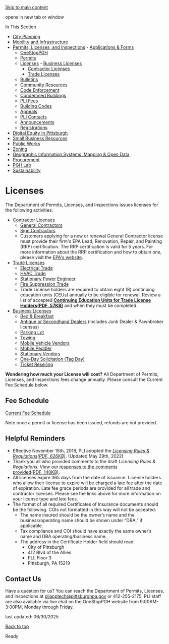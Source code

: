 [Skip to main content](https://www.pittsburghpa.gov/Business-Development/Permits-Licenses-and-Inspections/Licenses#main-content)

opens in new tab or window

In This Section

- [City Planning](https://www.pittsburghpa.gov/Business-Development/City-Planning)
- [Mobility and Infrastructure](https://www.pittsburghpa.gov/Business-Development/Mobility-and-Infrastructure)
- [Permits, Licenses, and Inspections](https://www.pittsburghpa.gov/Business-Development/Permits-Licenses-and-Inspections)  - [Applications & Forms](https://www.pittsburghpa.gov/Business-Development/Permits-Licenses-and-Inspections/Applications-Forms)
  - [OneStopPGH](https://www.pittsburghpa.gov/Business-Development/Permits-Licenses-and-Inspections/OneStopPGH)
  - [Permits](https://www.pittsburghpa.gov/Business-Development/Permits-Licenses-and-Inspections/Permits)
  - [Licenses](https://www.pittsburghpa.gov/Business-Development/Permits-Licenses-and-Inspections/Licenses)    - [Business Licenses](https://www.pittsburghpa.gov/Business-Development/Permits-Licenses-and-Inspections/Licenses/Business-Licenses)
    - [Contractor Licenses](https://www.pittsburghpa.gov/Business-Development/Permits-Licenses-and-Inspections/Licenses/Contractor-Licenses)
    - [Trade Licenses](https://www.pittsburghpa.gov/Business-Development/Permits-Licenses-and-Inspections/Licenses/Trade-Licenses)
  - [Bulletins](https://www.pittsburghpa.gov/Business-Development/Permits-Licenses-and-Inspections/PLI-Bulletins)
  - [Community Resources](https://www.pittsburghpa.gov/Business-Development/Permits-Licenses-and-Inspections/Community-Resources)
  - [Code Enforcement](https://www.pittsburghpa.gov/Business-Development/Permits-Licenses-and-Inspections/Code-Enforcement)
  - [Condemned Buildings](https://www.pittsburghpa.gov/Business-Development/Permits-Licenses-and-Inspections/Condemned-Buildings)
  - [PLI Fees](https://www.pittsburghpa.gov/Business-Development/Permits-Licenses-and-Inspections/Fees)
  - [Building Codes](https://www.pittsburghpa.gov/Business-Development/Permits-Licenses-and-Inspections/Building-Codes)
  - [Appeals](https://www.pittsburghpa.gov/Business-Development/Permits-Licenses-and-Inspections/Appeals)
  - [PLI Contacts](https://www.pittsburghpa.gov/Business-Development/Permits-Licenses-and-Inspections/Contacts)
  - [Announcements](https://www.pittsburghpa.gov/Business-Development/Permits-Licenses-and-Inspections/Announcements)
  - [Registrations](https://www.pittsburghpa.gov/Business-Development/Permits-Licenses-and-Inspections/Registrations)
- [Digital Equity In Pittsburgh](https://www.pittsburghpa.gov/Business-Development/Digital-Equity-In-Pittsburgh)
- [Small Business Resources](https://www.pittsburghpa.gov/Business-Development/Small-Business-Resources)
- [Public Works](https://www.pittsburghpa.gov/Business-Development/Public-Works)
- [Zoning](https://www.pittsburghpa.gov/Business-Development/Zoning)
- [Geographic Information Systems, Mapping & Open Data](https://www.pittsburghpa.gov/Business-Development/Geographic-Information-Systems-Mapping-Open-Data)
- [Procurement](https://www.pittsburghpa.gov/Business-Development/Procurement)
- [PGH Lab](https://www.pittsburghpa.gov/Business-Development/PGH-Lab)
- [Sustainability](https://www.pittsburghpa.gov/Business-Development/Sustainability)

# Licenses

The Department of Permits, Licenses, and Inspections issues licenses for the following activities:

- [Contractor Licenses](https://www.pittsburghpa.gov/Business-Development/Permits-Licenses-and-Inspections/Licenses/Contractor-Licenses)
  - [General Contractors](https://www.pittsburghpa.gov/Business-Development/Permits-Licenses-and-Inspections/Licenses/Contractor-Licenses/General-Contractor-Licenses)
  - [Sign Contractors](https://www.pittsburghpa.gov/Business-Development/Permits-Licenses-and-Inspections/Licenses/Contractor-Licenses/Sign-Contractor-License)
  - Customers applying for a new or renewal General Contractor license must provide their firm's EPA Lead, Renovation, Repair, and Painting (RRP) certification. The RRP certification is valid for 5 years. For more information about the RRP certification and how to obtain one, please visit the [EPA's website](https://www.epa.gov/lead/renovation-repair-and-painting-program-contractors).
- [Trade Licenses](https://www.pittsburghpa.gov/Business-Development/Permits-Licenses-and-Inspections/Licenses/Trade-Licenses)
  - [Electrical Trade](https://www.pittsburghpa.gov/Business-Development/Permits-Licenses-and-Inspections/Licenses/Trade-Licenses/Electrical-Trade-License)
  - [HVAC Trade](https://www.pittsburghpa.gov/Business-Development/Permits-Licenses-and-Inspections/Licenses/Trade-Licenses/MechanicalHVAC-Trade-License)
  - [Stationary Power Engineer](https://www.pittsburghpa.gov/Business-Development/Permits-Licenses-and-Inspections/Licenses/Trade-Licenses/Stationary-Power-Engineer-License)
  - [Fire Suppression Trade](https://www.pittsburghpa.gov/Business-Development/Permits-Licenses-and-Inspections/Licenses/Trade-Licenses/Fire-Suppression-Trade-License)
  - Trade License holders are required to obtain eight (8) continuing education units (CEUs) annually to be eligible for renewal. Review a list of accepted **[Continuing Education Units for Trade License Holders(PDF, 57KB)](https://www.pittsburghpa.gov/files/assets/city/v/1/pli/documents/4196_2018_2019_pli_continuing_education_units_ceu_guidance.pdf)** and when they must be completed.
- [Business Licenses](https://www.pittsburghpa.gov/Business-Development/Permits-Licenses-and-Inspections/Licenses/Business-Licenses)
  - [Bed & Breakfast](https://www.pittsburghpa.gov/Business-Development/Permits-Licenses-and-Inspections/Licenses/Business-Licenses/Bed-and-Breakfast-License)
  - [Antique or Secondhand Dealers](https://www.pittsburghpa.gov/Business-Development/Permits-Licenses-and-Inspections/Licenses/Business-Licenses/Secondhand-Dealer-Junk-Dealer-Pawnbroker-Licenses) (includes Junk Dealer & Pawnbroker licenses)
  - [Parking Lot](https://www.pittsburghpa.gov/Business-Development/Permits-Licenses-and-Inspections/Licenses/Business-Licenses/Parking-Lot-License)
  - [Towing](https://www.pittsburghpa.gov/Business-Development/Permits-Licenses-and-Inspections/Licenses/Business-Licenses/Towing-License)
  - [Mobile Vehicle Vendors](https://www.pittsburghpa.gov/Business-Development/Permits-Licenses-and-Inspections/Licenses/Business-Licenses/Mobile-Vehicle-Vendor-License)
  - [Mobile Peddler](https://www.pittsburghpa.gov/Business-Development/Permits-Licenses-and-Inspections/Licenses/Business-Licenses/Mobile-Peddler-License)
  - [Stationary Vendors](https://www.pittsburghpa.gov/Business-Development/Permits-Licenses-and-Inspections/Licenses/Business-Licenses/Stationary-Vendor-License)
  - [One-Day Solicitation (Tag Day)](https://www.pittsburghpa.gov/Business-Development/Permits-Licenses-and-Inspections/Licenses/Business-Licenses/One-Day-Solicitation-Tag-Day-License)
  - [Ticket Reselling](https://www.pittsburghpa.gov/Business-Development/Permits-Licenses-and-Inspections/Licenses/Business-Licenses/Ticket-Reselling-License)

**Wondering how much your License will cost?** All Department of Permits, Licenses, and Inspections fees change annually. Please consult the Current Fee Schedule below.

## Fee Schedule

[Current Fee Schedule](https://www.pittsburghpa.gov/Business-Development/Permits-Licenses-and-Inspections/Fees)

Note once a permit or license has been issued, refunds are not provided.

## Helpful Reminders

- Effective November 15th, 2018, PLI adopted the _[Licensing Rules & Regulations(PDF, 626KB)](https://www.pittsburghpa.gov/files/assets/city/v/1/pli/documents/17099_final_pli_licensing_rules_and_regulations_may_2022.pdf)_. (Updated May 29th, 2022)
- Thank you all who provided comments to the draft _Licensing Rules & Regulations_. View our [responses to the comments provided(PDF, 140KB)](https://www.pittsburghpa.gov/files/assets/city/v/1/pli/documents/4097_reply_to_public_comments_re_licensing_rules_and_regs_1.pdf).
- All licenses expire 365 days from the date of issuance. License holders who allow their license to expire will be charged a late fee after the date of expiration. Late fee grace periods are provided for all trade and contractor licenses. Please see the links above for more information on your license type and late fees.
- The format of all required Certificates of Insurance documents should be the following. COIs not formatted in this way will not be accepted:
  - The name insured should be the owner’s name and the business/operating name should be shown under “DBA,” if applicable.
  - Tax compliance and COI should have exactly the same owner’s name and DBA operating/business name.
  - The address in the Certificate Holder field should read:
    - City of Pittsburgh
    - 412 Blvd of the Allies
    - PLI, Floor 3
    - Pittsburgh, PA 15219

## Contact Us

Have a question for us? You can reach the Department of Permits, Licenses, and Inspections at [pliapptech@pittsburghpa.gov](mailto:pliapptech@pittsburghpa.gov) or 412-255-2175. PLI staff are also available via live chat on the OneStopPGH website from 9:00AM-3:00PM, Monday through Friday.

last updated: 06/30/2025

[Back to top](https://www.pittsburghpa.gov/Business-Development/Permits-Licenses-and-Inspections/Licenses#body-top)

Ready
